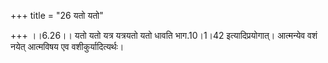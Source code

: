 +++
title = "26 यतो यतो"

+++
।।6.26।। यतो यतो यत्र यत्रयतो यतो धावति भाग.10।1।42 इत्यादिप्रयोगात्।
आत्मन्येव वशं नयेत् आत्मविषय एव वशीकुर्यादित्यर्थः।
